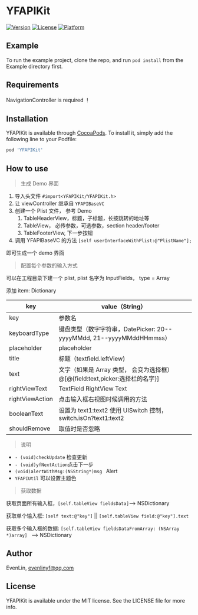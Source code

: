 # YFAPIKit

[![Version](https://img.shields.io/cocoapods/v/YFAPIKit.svg?style=flat)](https://cocoapods.org/pods/YFAPIKit)
[![License](https://img.shields.io/cocoapods/l/YFAPIKit.svg?style=flat)](https://cocoapods.org/pods/YFAPIKit)
[![Platform](https://img.shields.io/cocoapods/p/YFAPIKit.svg?style=flat)](https://cocoapods.org/pods/YFAPIKit)

## Example

To run the example project, clone the repo, and run `pod install` from the Example directory first.

## Requirements

NavigationController is required ！

## Installation

YFAPIKit is available through [CocoaPods](https://cocoapods.org). To install
it, simply add the following line to your Podfile:

```ruby
pod 'YFAPIKit'
```

## How to use

> 生成 Demo 界面

1. 导入头文件 `#import<YFAPIKit/YFAPIKit.h>`
2. 让 viewController 继承自 `YFAPIBaseVC`
3. 创建一个 Plist 文件， 参考 Demo
   1. TableHeaderView，标题，子标题，长按跳转的地址等
   2. TableView， 必传参数，可选参数，section header/footer
   3. TableFooterView, 下一步按钮
4. 调用 YFAPIBaseVC 的方法 `[self userInterfaceWithPlist:@"PlistName"];`

即可生成一个 demo 界面



> 配置每个参数的输入方式

可以在工程目录下建一个 plist, plist 名字为 InputFields， type = Array

添加 item: Dictionary

| key             | value（String）                                              |
| --------------- | ------------------------------------------------------------ |
| key             | 参数名                                                       |
| keyboardType    | 键盘类型（数字字符串，DatePicker: 20--yyyyMMdd,  21--yyyyMMddHHmmss） |
| placeholder     | placeholder                                                  |
| title           | 标题（textfield.leftView)                                    |
| text            | 文字（如果是 Array 类型， 会变为选择框）@[@{field:text,picker:选择栏的名字}] |
| rightViewText   | TextField RightView Text                                     |
| rightViewAction | 点击输入框右视图时候调用的方法                               |
| booleanText     | 设置为 text1:text2 使用 UISwitch 控制，switch.isOn?text1:text2 |
| shouldRemove    | 取值时是否忽略                                               |

> 说明

- `- (void)checkUpdate` 检查更新
- `- (void)yfNextAction`点击下一步
- `(void)alertWithMsg:(NSString*)msg ` Alert
- `YFAPIUtil` 可以设置主题色

> 获取数据

获取页面所有输入框，`[self.tableView fieldsData]`--> NSDictionary

获取单个输入框: `[self text:@"key"]` || `[self.tableView field:@"key"].text`

获取多个输入框的数据: `[self.tableView fieldsDataFromArray: (NSArray *)array] ` --> NSDictionary

## Author

EvenLin, evenlinyf@qq.com

## License

YFAPIKit is available under the MIT license. See the LICENSE file for more info.
